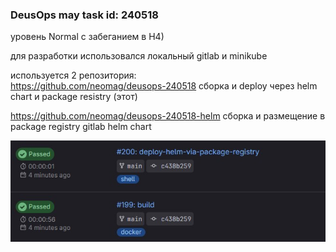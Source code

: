 
### DeusOps may task id: 240518

уровень Normal с забеганием в H4)    

для разработки использовался локальный gitlab и minikube

используется 2 репозитория:  
https://github.com/neomag/deusops-240518    сборка и deploy через helm chart и package resistry (этот)  


https://github.com/neomag/deusops-240518-helm  сборка и размещение в package registry gitlab helm chart  


![image alt](https://github.com/neomag/deusops-240518/raw/main/pic1.jpg)


